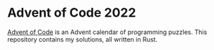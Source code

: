 # Advent of Code 2022
[Advent of Code](https://adventofcode.com/) is an Advent calendar of programming puzzles. This repository contains my solutions, all written in Rust.
